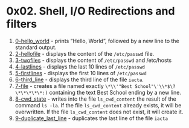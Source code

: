 # 0x02. Shell, I/O Redirections and filters
1. [0-hello_world](0-hello_world) - prints “Hello, World”, followed by a new line to the standard output.
2. [2-hellofile](2-hellofile) - displays the content of the `/etc/passwd` file.
3. [3-twofiles](3-twofiles) - displays the content of `/etc/passwd` and /etc/hosts
4. [4-lastlines](4-lastlines) - displays the last 10 lines of `/etc/passwd`
5. [5-firstlines](5-firstlines) - displays the first 10 lines of `/etc/passwd`
6. [6-third_line](6-third_line) - displays the third line of the file `iacta`.
7. [7-file](7-file) - creates a file named exactly `\*\\'"Best School"\'\\*$\?\*\*\*\*\*:)` containing the text Best School ending by a new line.
8. [8-cwd_state](8-cwd_state) - writes into the file `ls_cwd_content` the result of the command `ls -la`. If the file `ls_cwd_content` already exists, it will be overwritten. If the file `ls_cwd_content` does not exist, it will create it.
9. [9-duplicate_last_line](9-duplicate_last_line) - duplicates the last line of the file `iacta`
